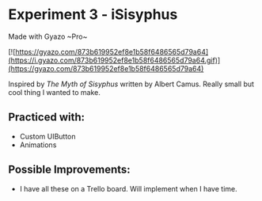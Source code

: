 # Experiment 3 - iSisyphus

Made with Gyazo \~Pro\~

[![https://gyazo.com/873b619952ef8e1b58f6486565d79a64](https://i.gyazo.com/873b619952ef8e1b58f6486565d79a64.gif)](https://gyazo.com/873b619952ef8e1b58f6486565d79a64)

Inspired by <i>The Myth of Sisyphus</i> written by Albert Camus.
Really small but cool thing I wanted to make.

## Practiced with:
- Custom UIButton
- Animations

## Possible Improvements:
- I have all these on a Trello board. Will implement when I have time.
